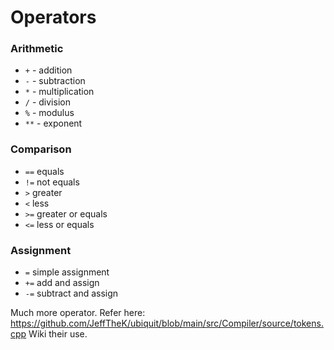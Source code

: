 # Operators

### Arithmetic

* `+` - addition
* `-` - subtraction
* `*` - multiplication
* `/` - division
* `%` - modulus
* `**` - exponent



### Comparison

* `==` equals
* `!=` not equals
* `>` greater
* `<` less
* `>=` greater or equals
* `<=` less or equals



### Assignment

* `=` simple assignment
* `+=` add and assign
* `-=` subtract and assign


Much more operator. Refer here: https://github.com/JeffTheK/ubiquit/blob/main/src/Compiler/source/tokens.cpp
Wiki their use.
